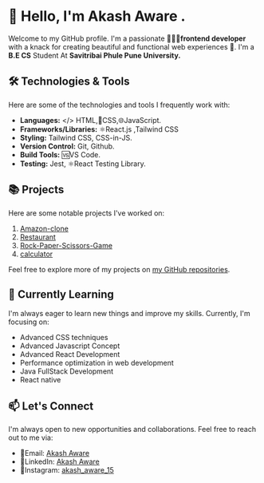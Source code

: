 # 👋 Hello, I'm Akash Aware .

Welcome to my GitHub profile. 
 I'm a passionate 👨🏻‍💻**frontend developer** with a knack for creating beautiful and functional web experiences 🚀.
 I'm a **B.E CS** Student At **Savitribai Phule Pune University.**

## 🛠️ Technologies & Tools

Here are some of the technologies and tools I frequently work with: 

-  **Languages:** </> HTML,📲CSS,🌐JavaScript.
-  **Frameworks/Libraries:** ⚛️React.js ,Tailwind CSS
-  **Styling:** Tailwind CSS, CSS-in-JS.
-  **Version Control:** Git, Github.
-  **Build Tools:** 🆚VS Code.
-  **Testing:** Jest, ⚛️React Testing Library.

## 📚 Projects

Here are some notable projects I've worked on:

1. [Amazon-clone](https://akashaware15.github.io/Amazon-Clone/)
2. [Restaurant](https://akashaware15.github.io/Restaurants/)
3. [Rock-Paper-Scissors-Game]( https://akashaware15.github.io/Rock-Paper-Scissors-Game/)
4. [calculator](https://akashaware15.github.io/Calculator/)

Feel free to explore more of my projects on [my GitHub repositories](https://github.com/akashaware15?tab=repositories).

## 🌱 Currently Learning

I'm always eager to learn new things and improve my skills. Currently, I'm focusing on:

- Advanced CSS techniques
- Advanced Javascript Concept
- Advanced React Development 
- Performance optimization in web development
- Java FullStack Development
- React native

## 📫 Let's Connect

I'm always open to new opportunities and collaborations. Feel free to reach out to me via:

- 📧Email:    [Akash Aware](akashaware90gmail.com)
- 🔗LinkedIn:  [Akash Aware](https://www.linkedin.com/in/akash-aware-2819ba281/)
- 🔗Instagram: [akash_aware_15](https://www.instagram.com/akash_aware_15/)

